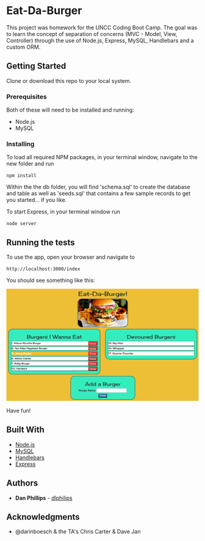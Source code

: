# Eat-Da-Burger

This project was homework for the UNCC Coding Boot Camp. The goal was to learn the concept of separation of concerns (MVC - Model, View, Controller) through the use of Node.js, Express, MySQL, Handlebars and a custom ORM. 

## Getting Started

Clone or download this repo to your local system. 

### Prerequisites

Both of these will need to be installed and running:

* Node.js
* MySQL 

### Installing

To load all required NPM packages, in your terminal window, navigate to the new folder and run  

```
npm install
```

Within the the db folder, you will find 'schema.sql' to create the database and table as well as 'seeds.sql' that contains a few sample records to get you started... if you like.

To start Express, in your terminal window run  

```
node server
```
## Running the tests

To use the app, open your browser and navigate to 

```
http://localhost:3000/index
```

You should see something like this:

![Eat-The-Burger Screenshot](etb.png)

Have fun!

## Built With

* [Node.js](https://nodejs.org/en/)
* [MySQL](https://www.mysql.com/pache.org/)
* [Handlebars](http://handlebarsjs.com/)
* [Express](https://expressjs.com/)

## Authors

* **Dan Phillips** - [dlphilips](https://github.com/dlphillips/)

## Acknowledgments

* @darinboesch & the TA's Chris Carter & Dave Jan

